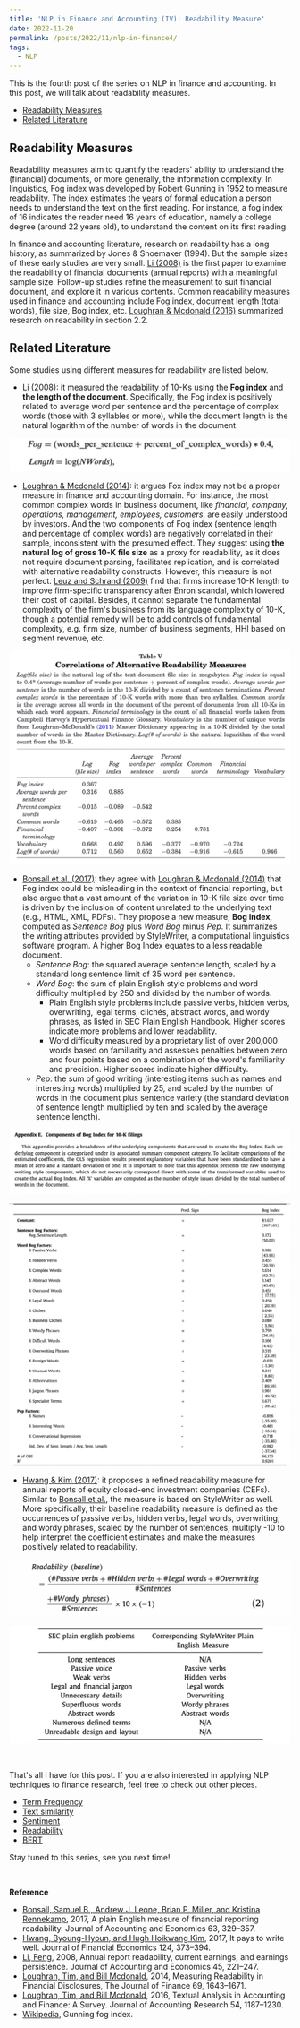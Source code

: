 ```yaml
---
title: 'NLP in Finance and Accounting (IV): Readability Measure'
date: 2022-11-20
permalink: /posts/2022/11/nlp-in-finance4/
tags:
  - NLP
---
```


This is the fourth post of the series on NLP in finance and accounting. In this post, we will talk about readability measures. 
- [Readability Measures](#readability-measures)
- [Related Literature](#related-literature)

## Readability Measures
Readability measures aim to quantify the readers' ability to understand the (financial) documents, or more generally, the information complexity. In linguistics, Fog index was developed by Robert Gunning in 1952 to measure readability. The index estimates the years of formal education a person needs to understand the text on the first reading. For instance, a fog index of 16 indicates the reader need 16 years of education, namely a college degree (around 22 years old), to understand the content on its first reading.

In finance and accounting literature, research on readability has a long history, as summarized by Jones & Shoemaker (1994). But the sample sizes of these early studies are very small. [Li (2008)](https://www.sciencedirect.com/science/article/abs/pii/S0165410108000141) is the first paper to examine the readability of financial documents (annual reports) with a meaningful sample size. Follow-up studies refine the measurement to suit financial document, and explore it in various contents. Common readability measures used in finance and accounting include Fog index, document length (total words), file size, Bog index, etc. [Loughran & Mcdonald (2016)](https://onlinelibrary.wiley.com/doi/abs/10.1111/1475-679X.12123) summarized research on readability in section 2.2.

## Related Literature
Some studies using different measures for readability are listed below.
- [Li (2008)](https://www.sciencedirect.com/science/article/abs/pii/S0165410108000141): it measured the readability of 10-Ks using the **Fog index** and **the length of the document**. Specifically, the Fog index is positively related to average word per sentence and the percentage of complex words (those with 3 syllables or more), while the document length is the natural logarithm of the number of words in the document.

![readability-li](/images/blog/2022-10-23-nlp-finance/readability-li.png)

- [Loughran & Mcdonald (2014)](https://onlinelibrary.wiley.com/doi/abs/10.1111/jofi.12162): it argues Fox index may not be a proper measure in finance and accounting domain. For instance, the most common complex words in business document, like *financial, company, operations, management, employees, customers*, are easily understood by investors. And the two components of Fog index (sentence length and percentage of complex words) are negatively correlated in their sample, inconsistent with the presumed effect. They suggest using **the natural log of gross 10-K file size** as a proxy for readability, as it does not require document parsing, facilitates replication, and is correlated with alternative readability constructs. However, this measure is not perfect. [Leuz and Schrand (2009)](https://papers.ssrn.com/sol3/papers.cfm?abstract_id=1319646) find that firms increase 10-K length to improve firm-specific transparency after Enron scandal, which lowered their cost of capital. Besides, it cannot separate the fundamental complexity of the firm's business from its language complexity of 10-K, though a potential remedy will be to add controls of fundamental complexity, e.g. firm size, number of business segments, HHI based on segment revenue, etc.

![readability-correlation](/images/blog/2022-10-23-nlp-finance/readability-correlation.png)

- [Bonsall et al. (2017)](https://www.sciencedirect.com/science/article/abs/pii/S0165410117300162): they agree with [Loughran & Mcdonald (2014)](https://onlinelibrary.wiley.com/doi/abs/10.1111/jofi.12162) that Fog index could be misleading in the context of financial reporting, but also argue that a vast amount of the variation in 10-K file size over time is driven by the inclusion of content unrelated to the underlying text (e.g., HTML, XML, PDFs). They propose a new measure, **Bog index**, computed as *Sentence Bog* plus *Word Bog* minus *Pep*. It summarizes the writing attributes provided by StyleWriter, a computational linguistics software program. A higher Bog Index equates to a less readable document.
  - *Sentence Bog*: the squared average sentence length, scaled by a standard long sentence limit of 35 word per sentence. 
  - *Word Bog*: the sum of plain English style problems and word difficulty multiplied by 250 and divided by the number of words.
    - Plain English style problems include passive verbs, hidden verbs, overwriting, legal terms, clichés, abstract words, and wordy phrases, as listed in SEC Plain English Handbook. Higher scores indicate more problems and lower readability.
    - Word difficulty measured by a proprietary list of over 200,000 words based on familiarity and assesses penalties between zero and four points based on a combination of the word's familiarity and precision. Higher scores indicate higher difficulty.
  - *Pep*: the sum of good writing (interesting items such as names and interesting words) multiplied by 25, and scaled by the number of words in the document plus sentence variety (the standard deviation of sentence length multiplied by ten and scaled by the average sentence length).

![bog-index1](/images/blog/2022-10-23-nlp-finance/bog-index1.png)

![bog-index2](/images/blog/2022-10-23-nlp-finance/bog-index2.png)

- [Hwang & Kim (2017)](https://www.sciencedirect.com/science/article/abs/pii/S0304405X17300193): it proposes a refined readability measure for annual reports
of equity closed-end investment companies (CEFs). Similar to [Bonsall et al.](https://www.sciencedirect.com/science/article/abs/pii/S0165410117300162), the measure is based on StyleWriter as well. More specifically, their baseline readability measure is defined as the occurrences of passive verbs, hidden verbs, legal words, overwriting, and wordy phrases, scaled by the number of sentences, multiply -10 to help interpret the coefficient estimates and make the measures positively related to readability.

![readability-stylewriter](/images/blog/2022-10-23-nlp-finance/readability-stylewriter.png)

![stylewriter](/images/blog/2022-10-23-nlp-finance/stylewriter.png)

<br>

That's all I have for this post. If you are also interested in applying NLP techniques to finance research, feel free to check out other pieces.
- [Term Frequency](/posts/2022/10/nlp-in-finance1/)
- [Text similarity](/posts/2022/11/nlp-in-finance2/)
- [Sentiment](/posts/2022/11/nlp-in-finance3/)
- [Readability](/posts/2022/11/nlp-in-finance4/)
- [BERT](/posts/2022/11/nlp-in-finance5/)

Stay tuned to this series, see you next time!

<br>

**Reference**
- [Bonsall, Samuel B., Andrew J. Leone, Brian P. Miller, and Kristina Rennekamp](https://www.sciencedirect.com/science/article/abs/pii/S0165410117300162), 2017, A plain English measure of financial reporting readability. Journal of Accounting and Economics 63, 329–357.
- [Hwang, Byoung-Hyoun, and Hugh Hoikwang Kim](https://www.sciencedirect.com/science/article/abs/pii/S0304405X17300193), 2017, It pays to write well. Journal of Financial Economics 124, 373–394.
- [Li, Feng](https://www.sciencedirect.com/science/article/abs/pii/S0165410108000141), 2008, Annual report readability, current earnings, and earnings persistence. Journal of Accounting and Economics 45, 221–247.
- [Loughran, Tim, and Bill Mcdonald](https://onlinelibrary.wiley.com/doi/abs/10.1111/jofi.12162), 2014, Measuring Readability in Financial Disclosures, The Journal of Finance 69, 1643–1671.
- [Loughran, Tim, and Bill Mcdonald](https://onlinelibrary.wiley.com/doi/abs/10.1111/1475-679X.12123), 2016, Textual Analysis in Accounting and Finance: A Survey. Journal of Accounting Research 54, 1187–1230.
- [Wikipedia](https://en.wikipedia.org/wiki/Gunning_fog_index), Gunning fog index.

